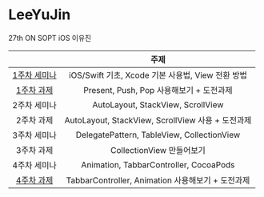 # LeeYuJin
27th ON SOPT iOS 이유진

|                                                              |                       주제                        |
| :----------------------------------------------------------: | :-----------------------------------------------: |
| [1주차 세미나](https://github.com/27thONSOPT-iOS/LeeYuJin/tree/master/Seminar/SOPT_iOS_Seminar1) | iOS/Swift 기초, Xcode 기본 사용법, View 전환 방법 |
| [1주차 과제](https://github.com/27thONSOPT-iOS/LeeYuJin/tree/master/Assignment/SOPT_iOS_HW1) |     Present, Push, Pop 사용해보기 + 도전과제      |
|                         2주차 세미나                         |         AutoLayout, StackView, ScrollView         |
|                          2주차 과제                          | AutoLayout, StackView, ScrollView 사용 + 도전과제 |
|                         3주차 세미나                         |    DelegatePattern, TableView, CollectionView     |
|                          3주차 과제                          |             CollectionView 만들어보기             |
|                         4주차 세미나                         |      Animation, TabbarController, CocoaPods       |
| [4주차 과제](https://github.com/27thONSOPT-iOS/LeeYuJin/tree/master/Assignment/SOPT_iOS_HW3) | TabbarController, Animation 사용해보기 + 도전과제 |

